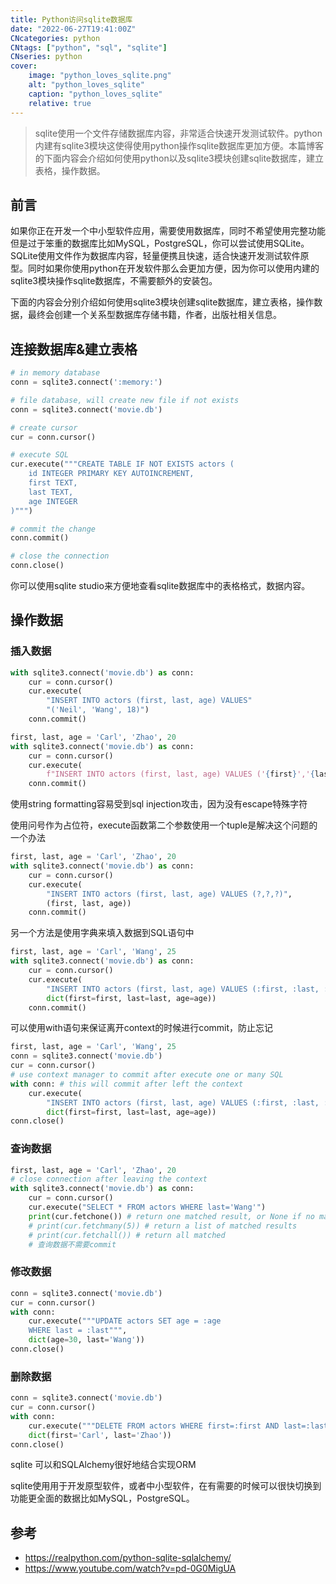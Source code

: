 ```yaml
---
title: Python访问sqlite数据库
date: "2022-06-27T19:41:00Z"
CNcategories: python
CNtags: ["python", "sql", "sqlite"]
CNseries: python
cover:
    image: "python_loves_sqlite.png"
    alt: "python_loves_sqlite"
    caption: "python_loves_sqlite"
    relative: true
---
```


> sqlite使用一个文件存储数据库内容，非常适合快速开发测试软件。python内建有sqlite3模块这使得使用python操作sqlite数据库更加方便。本篇博客的下面内容会介绍如何使用python以及sqlite3模块创建sqlite数据库，建立表格，操作数据。

## 前言

如果你正在开发一个中小型软件应用，需要使用数据库，同时不希望使用完整功能但是过于笨重的数据库比如MySQL，PostgreSQL，你可以尝试使用SQLite。SQLite使用文件作为数据库内容，轻量便携且快速，适合快速开发测试软件原型。同时如果你使用python在开发软件那么会更加方便，因为你可以使用内建的sqlite3模块操作sqlite数据库，不需要额外的安装包。

下面的内容会分别介绍如何使用sqlite3模块创建sqlite数据库，建立表格，操作数据，最终会创建一个关系型数据库存储书籍，作者，出版社相关信息。

## 连接数据库&建立表格

```python
# in memory database
conn = sqlite3.connect(':memory:')

# file database, will create new file if not exists
conn = sqlite3.connect('movie.db')

# create cursor
cur = conn.cursor()

# execute SQL
cur.execute("""CREATE TABLE IF NOT EXISTS actors (
    id INTEGER PRIMARY KEY AUTOINCREMENT,
    first TEXT,
    last TEXT,
    age INTEGER
)""")

# commit the change
conn.commit()

# close the connection
conn.close()
```

你可以使用sqlite studio来方便地查看sqlite数据库中的表格格式，数据内容。

## 操作数据

### 插入数据

```python
with sqlite3.connect('movie.db') as conn:
    cur = conn.cursor()
    cur.execute(
        "INSERT INTO actors (first, last, age) VALUES"
        "('Neil', 'Wang', 18)")
    conn.commit()
```

```python
first, last, age = 'Carl', 'Zhao', 20
with sqlite3.connect('movie.db') as conn:
    cur = conn.cursor()
    cur.execute(
        f"INSERT INTO actors (first, last, age) VALUES ('{first}','{last}',{age})")
    conn.commit()
```

使用string formatting容易受到sql injection攻击，因为没有escape特殊字符

使用问号作为占位符，execute函数第二个参数使用一个tuple是解决这个问题的一个办法

```python
first, last, age = 'Carl', 'Zhao', 20
with sqlite3.connect('movie.db') as conn:
    cur = conn.cursor()
    cur.execute(
        "INSERT INTO actors (first, last, age) VALUES (?,?,?)",
        (first, last, age))
    conn.commit()
```

另一个方法是使用字典来填入数据到SQL语句中

```python
first, last, age = 'Carl', 'Wang', 25
with sqlite3.connect('movie.db') as conn:
    cur = conn.cursor()
    cur.execute(
        "INSERT INTO actors (first, last, age) VALUES (:first, :last, :last)",
        dict(first=first, last=last, age=age))
    conn.commit()
```

可以使用with语句来保证离开context的时候进行commit，防止忘记

```python
first, last, age = 'Carl', 'Wang', 25
conn = sqlite3.connect('movie.db')
cur = conn.cursor()
# use context manager to commit after execute one or many SQL
with conn: # this will commit after left the context
    cur.execute(
        "INSERT INTO actors (first, last, age) VALUES (:first, :last, :age)",
        dict(first=first, last=last, age=age))
conn.close()
```

### 查询数据

```python
first, last, age = 'Carl', 'Zhao', 20
# close connection after leaving the context
with sqlite3.connect('movie.db') as conn:
    cur = conn.cursor()
    cur.execute("SELECT * FROM actors WHERE last='Wang'")
    print(cur.fetchone()) # return one matched result, or None if no match
    # print(cur.fetchmany(5)) # return a list of matched results
    # print(cur.fetchall()) # return all matched
    # 查询数据不需要commit
```

### 修改数据

```python
conn = sqlite3.connect('movie.db')
cur = conn.cursor()
with conn:
    cur.execute("""UPDATE actors SET age = :age
    WHERE last = :last""",
    dict(age=30, last='Wang'))
conn.close()
```

### 删除数据

```python
conn = sqlite3.connect('movie.db')
cur = conn.cursor()
with conn:
    cur.execute("""DELETE FROM actors WHERE first=:first AND last=:last""",
    dict(first='Carl', last='Zhao'))
conn.close()
```

sqlite 可以和SQLAlchemy很好地结合实现ORM

sqlite使用用于开发原型软件，或者中小型软件，在有需要的时候可以很快切换到功能更全面的数据比如MySQL，PostgreSQL。

## 参考

- <https://realpython.com/python-sqlite-sqlalchemy/>
- <https://www.youtube.com/watch?v=pd-0G0MigUA>